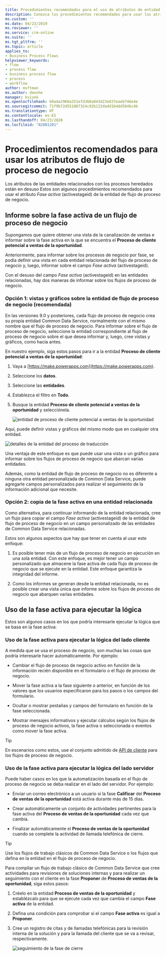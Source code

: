 ```yaml
---
title: Procedimientos recomendados para el uso de atributos de entidad de flujo de proceso de negocio | Microsoft Docs
description: Conozca los procedimientos recomendados para usar los atributos de entidad de flujo de proceso de negocio.
ms.custom: ''
ms.date: 04/23/2019
ms.reviewer: ''
ms.service: crm-online
ms.suite: ''
ms.tgt_pltfrm: ''
ms.topic: article
applies_to:
- Business Process Flows
helpviewer_keywords:
- flow
- process flow
- business process flow
- process
- workflow
author: msftman
ms.author: deonhe
manager: kvivek
ms.openlocfilehash: b9a4a2968a251efd360a043d23e837eaeb746e4e
ms.sourcegitcommit: 71f9b72d551887324c92b122dadd1b4dd584bc4b
ms.translationtype: HT
ms.contentlocale: es-ES
ms.lasthandoff: 04/23/2020
ms.locfileid: "82081201"
---
```

# <a name="best-practices-in-using-business-process-flow-attributes"></a>Procedimientos recomendados para usar los atributos de flujo de proceso de negocio



Los atributos de las entidades relacionados con los procesos heredados están en desuso Estos son algunos procedimientos recomendados para usar el atributo *Fase activa* (activestageid) de la entidad de flujo de proceso de negocio. 

## <a name="reporting-on-the-active-stage-of-a-business-process-flow"></a>Informe sobre la fase activa de un flujo de proceso de negocio

Supongamos que quiere obtener una vista de la canalización de ventas e informar sobre la fase activa en la que se encuentra el **Proceso de cliente potencial a ventas de la oportunidad**.

Anteriormente, para informar sobre los procesos de negocio por fase, se podía definir una vista en cada entidad relacionada del flujo de proceso de negocio y, luego, informar sobre el campo *Fase activa* (activestageid).

Con el desuso del campo *Fase activa* (activestageid) en las entidades relacionadas, hay dos maneras de informar sobre los flujos de proceso de negocio.

### <a name="option-1-views-and-charts-on-business-process-flow-entity-recommended"></a>Opción 1: vistas y gráficos sobre la entidad de flujo de proceso de negocio **(recomendada)**

En las versiones 9.0 y posteriores, cada flujo de proceso de negocio crea su propia entidad Common Data Service, normalmente con el mismo nombre que el flujo de proceso de negocio. Para informar sobre el flujo de proceso de negocio, seleccione la entidad correspondiente al flujo de proceso de negocio sobre el que desea informar y, luego, cree vistas y gráficos, como hacía antes.

En nuestro ejemplo, siga estos pasos para ir a la entidad **Proceso de cliente potencial a ventas de la oportunidad**:
1. Vaya a [https://make.powerapps.com](https://make.powerapps.com).
1. Seleccione los **datos**.
1. Seleccione las **entidades**.
1. Establezca el filtro en **Todo**.
1. Busque la entidad **Proceso de cliente potencial a ventas de la oportunidad** y selecciónela.

   ![entidad de proceso de cliente potencial a ventas de la oportunidad](media/best-practices-entity-attributes/lead-opportunity-process.png)

Aquí, puede definir vistas y gráficos del mismo modo que en cualquier otra entidad.

![detalles de la entidad del proceso de traducción](media/best-practices-entity-attributes/lead-to-opportunity-sales-process-details.png)

Una ventaja de este enfoque es que puede usar una vista o un gráfico para informar sobre los flujos de proceso de negocio que abarcan varias entidades.

Además, como la entidad de flujo de proceso de negocio no es diferente a ninguna otra entidad personalizada de Common Data Service, puede agregarle campos personalizados para realizar el seguimiento de la información adicional que necesite.

### <a name="option-2-copy-active-stage-to-a-related-entity"></a>Opción 2: copia de la fase activa en una entidad relacionada

Como alternativa, para continuar informando de la entidad relacionada, cree un flujo para copiar el campo *Fase activa* (activestageid) de la entidad de flujo de proceso de negocio en un campo personalizado de las entidades de Common Data Service relacionadas.

Estos son algunos aspectos que hay que tener en cuenta al usar este enfoque:

1.  Es posible tener más de un flujo de proceso de negocio en ejecución en una sola entidad. Con este enfoque, es mejor tener un campo personalizado que almacene la fase activa de cada flujo de proceso de negocio que se ejecute en la entidad. Este enfoque garantiza la integridad del informe.

1.  Como los informes se generan desde la entidad relacionada, no es posible crear una vista única que informe sobre los flujos de proceso de negocio que abarquen varias entidades.

## <a name="using-the-active-stage-to-run-logic"></a>Uso de la fase activa para ejecutar la lógica

Estos son algunos casos en los que podría interesarle ejecutar la lógica que se basa en la fase activa:

### <a name="using-the-active-stage-to-run-client-side-logic"></a>Uso de la fase activa para ejecutar la lógica del lado cliente

A medida que se usa el proceso de negocio, son muchas las cosas que podría interesarle hacer automáticamente. Por ejemplo:

-   Cambiar el flujo de proceso de negocio activo en función de la información recién disponible en el formulario o el flujo de proceso de negocio.

-   Mover la fase activa a la fase siguiente o anterior, en función de los valores que los usuarios especificaron para los pasos o los campos del formulario.

-   Ocultar o mostrar pestañas y campos del formulario en función de la fase seleccionada.

-   Mostrar mensajes informativos y ejecutar cálculos según los flujos de proceso de negocio activos, la fase activa o seleccionada o eventos como mover la fase activa.

> [!TIP]
> En escenarios como estos, use el conjunto admitido de [API de cliente](https://docs.microsoft.com/dynamics365/customer-engagement/developer/clientapi/reference/formcontext-data-process) para los flujos de proceso de negocio.
>

### <a name="using-the-active-stage-to-run-server-side-logic"></a>Uso de la fase activa para ejecutar la lógica del lado servidor

Puede haber casos en los que la automatización basada en el flujo de proceso de negocio se deba realizar en el lado del servidor. Por ejemplo:

-   Enviar un correo electrónico a un usuario si la fase **Calificar** del **Proceso de ventas de la oportunidad** está activa durante más de 15 días.

-   Crear automáticamente un conjunto de actividades pertinentes para la fase activa del **Proceso de ventas de la oportunidad** cada vez que cambia.

-   Finalizar automáticamente el **Proceso de ventas de la oportunidad** cuando se complete la actividad de llamada telefónica de cierre.

> [!TIP]
> Use los flujos de trabajo clásicos de Common Data Service o los flujos que defina en la entidad en el flujo de proceso de negocio.
> 

Para compilar un flujo de trabajo clásico de Common Data Service que cree actividades para revisiones de soluciones internas y para realizar un seguimiento con el cliente en la fase **Proponer** de **Proceso de ventas de la oportunidad**, siga estos pasos:

1. Créelo en la entidad **Proceso de ventas de la oportunidad** y establézcalo para que se ejecute cada vez que cambia el campo **Fase activa** de la entidad. 
1. Defina una condición para comprobar si el campo **Fase activa** es igual a **Proponer**. 
1. Cree un registro de citas y de llamadas telefónicas para la revisión interna de la solución y para la llamada del cliente que se va a revisar, respectivamente.

   ![seguimiento de la fase de cierre](media/best-practices-entity-attributes/close-stage-followup.png)

